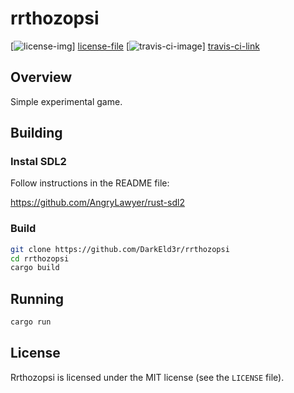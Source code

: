 # rrthozopsi

[![license-img][]] [license-file]
[![travis-ci-image][]] [travis-ci-link]

## Overview

Simple experimental game.

## Building

### Instal SDL2
Follow instructions in the README file:

https://github.com/AngryLawyer/rust-sdl2

### Build
```sh
git clone https://github.com/DarkEld3r/rrthozopsi
cd rrthozopsi
cargo build
```
## Running

```sh
cargo run
```

## License

Rrthozopsi is licensed under the MIT license (see the `LICENSE` file).

[travis-ci-image]: https://travis-ci.org/DarkEld3r/rrthozopsi.png?branch=master
[travis-ci-link]: https://travis-ci.org/DarkEld3r/rrthozopsi
[license-img]: http://img.shields.io/badge/license-MIT-blue.svg
[license-file]: https://github.com/DarkEld3r/rrthozopsi/blob/master/LICENSE
